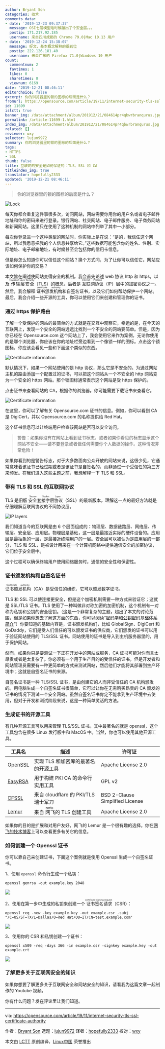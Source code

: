 ```yaml
---
author: Bryant Son
categories: 技术
comments_data:
- date: '2019-12-23 09:37:37'
  message: OSI七层模型啥时候蹦出了个安全层。。。
  postip: 171.217.92.185
  username: 来自四川成都的 Chrome 79.0|Mac 10.13 用户
- date: '2019-12-24 15:38:07'
  message: 好文，基本概念解释的很到位
  postip: 222.126.181.40
  username: 来自广东的 Firefox 71.0|Windows 10 用户
count:
  commentnum: 2
  favtimes: 1
  likes: 0
  sharetimes: 0
  viewnum: 6169
date: '2019-12-21 08:46:11'
editorchoice: false
excerpt: 你的浏览器里的锁的图标的后面是什么？
fromurl: https://opensource.com/article/19/11/internet-security-tls-ssl-certificate-authority
id: 11699
islctt: true
banner_img: /data/attachment/album/201912/21/084614pr4qbwrbranqurus.jpg
permalink: /article-11699-1.html
index_img: /data/attachment/album/201912/21/084614pr4qbwrbranqurus.jpg.thumb.jpg
related: []
reviewer: wxy
selector: lujun9972
summary: 你的浏览器里的锁的图标的后面是什么？
tags:
- HTTPS
- SSL
thumb: false
title: 互联网的安全是如何保证的：TLS、SSL 和 CA
titleindex_img: true
translator: hopefully2333
updated: '2019-12-21 08:46:11'
---
```



> 
> 你的浏览器里的锁的图标的后面是什么？
> 
> 
> 


![Lock](/data/attachment/album/201912/21/084614pr4qbwrbranqurus.jpg)


每天你都会重复这件事很多次，访问网站，网站需要你用你的用户名或者电子邮件地址和你的密码来进行登录。银行网站、社交网站、电子邮件服务、电子商务网站和新闻网站。这里只在使用了这种机制的网站中列举了其中一小部分。


每次你登录进一个这种类型的网站时，你实际上是在说：“是的，我信任这个网站，所以我愿意把我的个人信息共享给它。”这些数据可能包含你的姓名、性别、实际地址、电子邮箱地址，有时候甚至会包括你的信用卡信息。


但是你怎么知道你可以信任这个网站？换个方式问，为了让你可以信任它，网站应该如何保护你的交易？


本文旨在阐述使网站变得安全的机制。我会首先论述 web 协议 http 和 https，以及<ruby> 传输层安全 <rt>  Transport Layer Security </rt></ruby>（TLS）的概念，后者是<ruby> 互联网协议 <rt>  Internet Protocol </rt></ruby>（IP）层中的加密协议之一。然后，我会解释<ruby> 证书颁发机构 <rt>  certificate authority </rt></ruby>和自签名证书，以及它们如何帮助保护一个网站。最后，我会介绍一些开源的工具，你可以使用它们来创建和管理你的证书。


### 通过 https 保护路由


了解一个受保护的网站的最简单的方式就是在交互中观察它，幸运的是，在今天的互联网上，发现一个安全的网站远远比找到一个不安全的网站要简单。但是，因为你已经在 Opensource.com 这个网站上了，我会使用它来作为案例，无论你使用的是哪个浏览器，你应该在你的地址栏旁边看到一个像锁一样的图标。点击这个锁图标，你应该会看见一些和下面这个类似的东西。


![Certificate information](/data/attachment/album/201912/21/084618xx1d14j17f7pxojk.jpg)


默认情况下，如果一个网站使用的是 http 协议，那么它是不安全的。为通过网站主机的路由添加一个配置过的证书，可以把这个网站从一个不安全的 http 网站变为一个安全的 https 网站。那个锁图标通常表示这个网站是受 https 保护的。


点击证书来查看网站的 CA，根据你的浏览器，你可能需要下载证书来查看它。


![Certificate information](/data/attachment/album/201912/21/084622my6906ys22n22npj.jpg)


在这里，你可以了解有关 Opensource.com 证书的信息。例如，你可以看到 CA 是 DigiCert，并以 Opensource.com 的名称提供给 Red Hat。


这个证书信息可以让终端用户检查该网站是否可以安全访问。



> 
> 警告：如果你没有在网站上看到证书标志，或者如果你看见的标志显示这个网站不安全——请不要登录或者做任何需要你个人数据的操作。这种情况非常危险！
> 
> 
> 


如果你看到的是警告标志，对于大多数面向公众开放的网站来说，这很少见，它通常意味着该证书已经过期或者是该证书是自签名的，而非通过一个受信任的第三方来颁发。在我们进入这些主题之前，我想解释一下 TLS 和 SSL。


### 带有 TLS 和 SSL 的互联网协议


TLS 是旧版<ruby> 安全套接字层协议 <rt>  Secure Socket Layer </rt></ruby>（SSL）的最新版本。理解这一点的最好方法就是仔细理解互联网协议的不同协议层。


![IP layers](/data/attachment/album/201912/21/084624qhhqdt2dbfl2l1a1.jpg)


我们知道当今的互联网是由 6 个层面组成的：物理层、数据链路层、网络层、传输层、安全层、应用层。物理层是基础，这一层是最接近实际的硬件设备的。应用层是最抽象的一层，是最接近终端用户的一层。安全层可以被认为是应用层的一部分，TLS 和 SSL，是被设计用来在一个计算机网络中提供通信安全的加密协议，它们位于安全层中。


这个过程可以确保终端用户使用网络服务时，通信的安全性和保密性。


### 证书颁发机构和自签名证书


<ruby> 证书颁发机构 <rt>  Certificate authority </rt></ruby>（CA）是受信任的组织，它可以颁发数字证书。


TLS 和 SSL 可以使连接更安全，但是这个加密机制需要一种方式来验证它；这就是 SSL/TLS 证书。TLS 使用了一种叫做非对称加密的加密机制，这个机制有一对称为私钥和公钥的安全密钥。（这是一个非常复杂的主题，超出了本文的讨论范围，但是如果你想去了解这方面的东西，你可以阅读“[密码学和公钥密码基础体系简介](https://opensource.com/article/18/5/cryptography-pki)”）你要知道的基础内容是，证书颁发机构们，比如 GlobalSign、DigiCert 和 GoDaddy，它们是受人们信任的可以颁发证书的供应商，它们颁发的证书可以用于验证网站使用的 TLS/SSL 证书。网站使用的证书是导入到主机服务器里的，用于保护网站。


然而，如果你只是要测试一下正在开发中的网站或服务，CA 证书可能对你而言太昂贵或者是太复杂了。你必须有一个用于生产目的的受信任的证书，但是开发者和网站管理员需要有一种更简单的方式来测试网站，然后他们才能将其部署到生产环境中；这就是自签名证书的来源。


自签名证书是一种 TLS/SSL 证书，是由创建它的人而非受信任的 CA 机构颁发的。用电脑生成一个自签名证书很简单，它可以让你在无需购买昂贵的 CA 颁发的证书的情况下测试一个安全网站。虽然自签名证书肯定不能拿到生产环境中去使用，但对于开发和测试阶段来说，这是一种简单灵活的方法。


### 生成证书的开源工具


有几种开源工具可以用来管理 TLS/SSL 证书。其中最著名的就是 openssl，这个工具包含在很多 Linux 发行版中和 MacOS 中。当然，你也可以使用其他开源工具。




| 工具名 | 描述 | 许可证 |
| --- | --- | --- |
| [OpenSSL](https://www.openssl.org/) | 实现 TLS 和加密库的最著名的开源工具 | Apache License 2.0 |
| [EasyRSA](https://github.com/OpenVPN/easy-rsa) | 用于构建 PKI CA 的命令行实用工具 | GPL v2 |
| [CFSSL](https://github.com/cloudflare/cfssl) | 来自 cloudflare 的 PKI/TLS 瑞士军刀 | BSD 2-Clause Simplified License |
| [Lemur](https://github.com/Netflix/lemur) | 来自<ruby> 网飞 <rt>  Netflix </rt></ruby>的 TLS 创建工具 | Apache License 2.0 |


如果你的目的是扩展和对用户友好，网飞的 Lemur 是一个很有趣的选择。你在[网飞的技术博客](https://medium.com/netflix-techblog/introducing-lemur-ceae8830f621)上可以查看更多有关它的信息。


### 如何创建一个 Openssl 证书


你可以靠自己来创建证书，下面这个案例就是使用 Openssl 生成一个自签名证书。


1、使用 `openssl` 命令行生成一个私钥：



```
openssl genrsa -out example.key 2048
```

![](/data/attachment/album/201912/21/084626b2clfjd9dy8cz2ov.jpg)


2、使用在第一步中生成的私钥来创建一个<ruby> 证书签名请求 <rt>  certificate signing request </rt></ruby>（CSR）：



```
openssl req -new -key example.key -out example.csr -subj "/C=US/ST=TX/L=Dallas/O=Red Hat/OU=IT/CN=test.example.com"
```

![](/data/attachment/album/201912/21/084632jmmxbk4vulnrcvvb.jpg)


3、使用你的 CSR 和私钥创建一个证书：



```
openssl x509 -req -days 366 -in example.csr -signkey example.key -out example.crt
```

![](/data/attachment/album/201912/21/084634zssm9s6r8hmriqti.jpg)


### 了解更多关于互联网安全的知识


如果你想要了解更多关于互联网安全和网站安全的知识，请看我为这篇文章一起制作的 Youtube 视频。






你有什么问题？发在评论里让我们知道。




---


via: <https://opensource.com/article/19/11/internet-security-tls-ssl-certificate-authority>


作者：[Bryant Son](https://opensource.com/users/brson) 选题：[lujun9972](https://github.com/lujun9972) 译者：[hopefully2333](https://github.com/hopefully2333) 校对：[wxy](https://github.com/wxy)


本文由 [LCTT](https://github.com/LCTT/TranslateProject) 原创编译，[Linux中国](https://linux.cn/) 荣誉推出